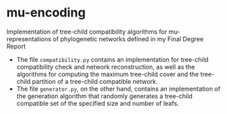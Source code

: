 # mu-encoding
Implementation of tree-child compatibility algorithms for mu-representations of phylogenetic networks defined in my Final Degree Report

- The file ``compatibility.py`` contains an implementation for tree-child compatibility check and network reconstruction,
  as well as the algorithms for computing the maximum tree-child cover and the tree-child partition of a tree-child
  compatible network.
- The file ``generator.py``, on the other hand, contains an implementation of the generation algorithm that randomly
  generates a tree-child compatible set of the specified size and number of leafs.
